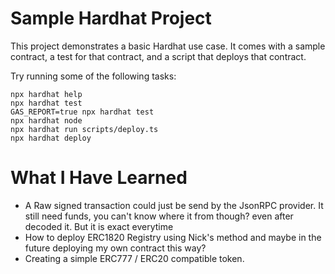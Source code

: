 # Sample Hardhat Project

This project demonstrates a basic Hardhat use case. It comes with a sample contract, a test for that contract, and a script that deploys that contract.

Try running some of the following tasks:

```shell
npx hardhat help
npx hardhat test
GAS_REPORT=true npx hardhat test
npx hardhat node
npx hardhat run scripts/deploy.ts
npx hardhat deploy
```

# What I Have Learned

-   A Raw signed transaction could just be send by the JsonRPC provider. It still need funds, you can't know where it from though? even after decoded it. But it is exact everytime
-   How to deploy ERC1820 Registry using Nick's method and maybe in the future deploying my own contract this way?
-   Creating a simple ERC777 / ERC20 compatible token.
